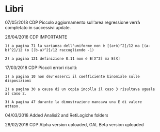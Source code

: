 # Libri
07/05/2018 CDP Piccolo aggiornamento sull'area regressione verrà completato in successivi update.

26/04/2018 CDP IMPORTANTE
    
    1) a pagina 71 la varianza dell'uniforme non è [(a+b)^2]/12 ma [(a-b)^2]/12 (o [(b-a)^2]/12 raccogliendo -1) 
    
    2) a pagina 121 definizione 8.11 non è E[X^2] ma E[X]
    
17/03/2018 CDP Piccoli errori risolti:

    1) a pagina 10 non dev'esserci il coefficiente binomiale sulle disposizioni
    
    2) a pagina 30 a causa di un copia incolla il caso 3 risultava uguale al caso 2.
    
    3) A pagina 47 durante la dimostrazione mancava una E di valore atteso.

04/03/2018 Added Analisi2 and RetiLogiche folders

28/02/2018 CDP Alpha version uploaded, GAL Beta version uploaded

